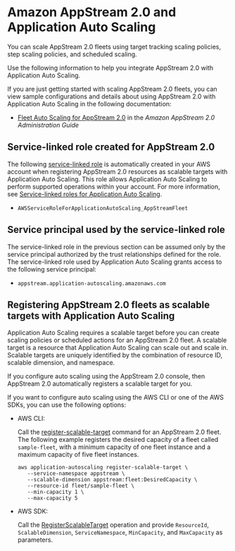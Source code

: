 # Amazon AppStream 2\.0 and Application Auto Scaling<a name="services-that-can-integrate-appstream"></a>

You can scale AppStream 2\.0 fleets using target tracking scaling policies, step scaling policies, and scheduled scaling\. 

Use the following information to help you integrate AppStream 2\.0 with Application Auto Scaling\. 

If you are just getting started with scaling AppStream 2\.0 fleets, you can view sample configurations and details about using AppStream 2\.0 with Application Auto Scaling in the following documentation:
+ [Fleet Auto Scaling for AppStream 2\.0](https://docs.aws.amazon.com/appstream2/latest/developerguide/autoscaling.html) in the *Amazon AppStream 2\.0 Administration Guide*

## Service\-linked role created for AppStream 2\.0<a name="integrate-service-linked-role-appstream"></a>

The following [service\-linked role](https://docs.aws.amazon.com/IAM/latest/UserGuide/using-service-linked-roles.html) is automatically created in your AWS account when registering AppStream 2\.0 resources as scalable targets with Application Auto Scaling\. This role allows Application Auto Scaling to perform supported operations within your account\. For more information, see [Service\-linked roles for Application Auto Scaling](application-auto-scaling-service-linked-roles.md)\.
+ `AWSServiceRoleForApplicationAutoScaling_AppStreamFleet`

## Service principal used by the service\-linked role<a name="integrate-service-principal-appstream"></a>

The service\-linked role in the previous section can be assumed only by the service principal authorized by the trust relationships defined for the role\. The service\-linked role used by Application Auto Scaling grants access to the following service principal: 
+ `appstream.application-autoscaling.amazonaws.com`

## Registering AppStream 2\.0 fleets as scalable targets with Application Auto Scaling<a name="integrate-register-appstream"></a>

Application Auto Scaling requires a scalable target before you can create scaling policies or scheduled actions for an AppStream 2\.0 fleet\. A scalable target is a resource that Application Auto Scaling can scale out and scale in\. Scalable targets are uniquely identified by the combination of resource ID, scalable dimension, and namespace\. 

If you configure auto scaling using the AppStream 2\.0 console, then AppStream 2\.0 automatically registers a scalable target for you\. 

If you want to configure auto scaling using the AWS CLI or one of the AWS SDKs, you can use the following options:
+ AWS CLI: 

  Call the [register\-scalable\-target](https://docs.aws.amazon.com/cli/latest/reference/application-autoscaling/register-scalable-target.html) command for an AppStream 2\.0 fleet\. The following example registers the desired capacity of a fleet called `sample-fleet`, with a minimum capacity of one fleet instance and a maximum capacity of five fleet instances\.

  ```
  aws application-autoscaling register-scalable-target \
     --service-namespace appstream \
     --scalable-dimension appstream:fleet:DesiredCapacity \
     --resource-id fleet/sample-fleet \
     --min-capacity 1 \
     --max-capacity 5
  ```
+ AWS SDK: 

  Call the [RegisterScalableTarget](https://docs.aws.amazon.com/autoscaling/application/APIReference/API_RegisterScalableTarget.html) operation and provide `ResourceId`, `ScalableDimension`, `ServiceNamespace`, `MinCapacity`, and `MaxCapacity` as parameters\. 